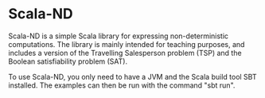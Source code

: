 # Scala-ND

Scala-ND is a simple Scala library for expressing non-deterministic computations. The library is mainly intended for teaching purposes, and includes a version of the Travelling Salesperson problem (TSP) and the Boolean satisfiability problem (SAT).

To use Scala-ND, you only need to have a JVM and the Scala build tool SBT installed. The examples can then be run with the command "sbt run".
